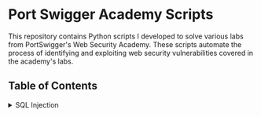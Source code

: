 # Port Swigger Academy Scripts
This repository contains Python scripts I developed to solve various labs from PortSwigger's Web Security Academy. These scripts automate the process of identifying and exploiting web security vulnerabilities covered in the academy's labs. 

## Table of Contents
<details>
  <summary>SQL Injection</summary>
  
  - [Blind SQL injection with conditional responses](./SQL%20Injection%20Labs/Blind%20SQL%20Injection%20with%20Conditional%20Responses)
    
</details>

